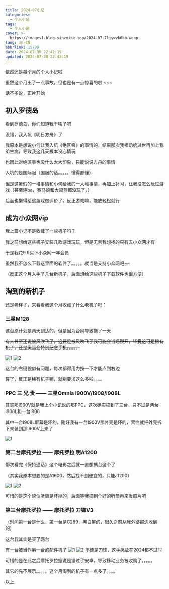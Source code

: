 ```yaml
---
title: 2024-07小记
categories: 
  - 个人小记
tags: 
  - 个人小记
cover: >-
  https://images1.blog.sinzmise.top/2024-07.7ljywvk0bb.webp
lang: zh-CN
abbrlink: 15799
date: 2024-07-30 22:42:19
updated: 2024-07-30 22:42:19
---
```

依然还是每个月的个人小记啦

虽然这个月出了一点事故，但也是有一点惊喜的啦 ~~~

话不多说，正片开始

## 初入罗德岛
看到罗德岛，你们知道我干啥了吧

没错，我入坑《明日方舟》了

我原本是想说小何让我入坑《绝区零》的事情的，结果那次我祖奶奶过世再加上我弟生病，导致我这几天根本没心情玩

也因此对绝区零也没什么太大印象，只能说说方舟的事情

入坑的是国际服（国服的话。。。。。懂得都懂）

但是这暑假的一堆事情和小何给我的一大堆事情，再加上补习，让我没怎么玩过游戏（甚至连ba，赛马娘和大碧蓝都没玩了，）

后面也懒得给这游戏做评价了，反正游戏嘛，能放轻松就行

## 成为小众网vip
我上篇小记不是收藏了一些机子吗？

我之前想给这些机子安装几款游戏玩玩，但是无奈我想找的只有去小众网才有

于是我花9.9买下小众网一年会员

虽然我不怎么下载这里面的软件了。。。。。就当是支持小众网吧~~

（反正这个月入手了几台新机子，后面想给这些机子下载软件也很方便）

## 淘到的新机子

还是老样子，来看看我这个月收藏了什么老机子吧：
### 三星M128
这台原计划是两天到达的，但是因为台风导致拖了一天

~~有人甚至还说被风吹飞了，这要是被风吹飞了我可能会当场裂开，毕竟这可是稀有机子，还是奥运会特别纪念手机。。。。。~~

![1](https://images1.blog.sinzmise.top/20240731/c1a54fbb55916d8f6620dddf757751d.lvmw822eq.jpg)
![2](https://images1.blog.sinzmise.top/20240731/6fc6b0db81948cb34832ca40e11ec50.6t70wdy9dj.jpg)

这台的右键貌似有问题，每次都得用力按一下才能点到右边

算了，反正是稀有机子嘛，就别要求这么多啦。。。。

### PPC 三 兄 贵 —— 三星Omnia I900V/I908/I908L
其实那I900V就是我上个小记说的那PPC，这次确实搞到了三台，只不过是两台I908L和一台I908

其中一台I908L屏幕是坏的，刚好我有一台I900V那外壳是坏的，索性就把外壳拆下来装到那I900V上来了

![1](https://images1.blog.sinzmise.top/20240731/613ebc652ab401e77260183401c41b0.2venfpyhas.jpg)

### 第二台摩托罗拉 —— 摩托罗拉 明A1200
那次看完《保持通话》这个电影之后就一直想搞台这个了

（其实我原本想要的是A1600，然后找不到便宜的，只能a1200）

![1](https://images1.blog.sinzmise.top/20240731/95f222caa18e68ac9f4291bfdb5d4e6.51e21hq6w3.jpg)
![2](https://images1.blog.sinzmise.top/20240731/416fd6ec87046b4960c74d571c72ee7.73tupjoth9.jpg)

可惜的是这个貌似听筒是坏掉的，后面等我搞到个好的听筒再来发照片吧

### 第三台摩托罗拉 —— 摩托罗拉 刀锋V3
（别问第一台是什么，第一台是C289，黑白屏的，很久之前从我外婆那边收到的）

这台我其实是买了两台

有一台被当作另一台的配件机了
![1](https://images1.blog.sinzmise.top/20240731/020d1e7c98affcf11c42805e0d173fe.1e8idyuhdn.jpg)
![2](https://images1.blog.sinzmise.top/20240731/f50d9ac7fb46d8f6b7506fb5c34ebe4.2venfpyn60.jpg)
不愧是刀锋，这手感放在2024都不过时

可惜的是在此之后摩托罗拉据说是错过了安卓，导致移动业务被收购了。。。。。

其它的先不展示。。。。。这个月淘到的机子有一点多了。。。。

以上
